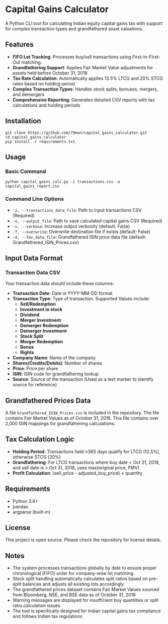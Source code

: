 # Capital Gains Calculator
A Python CLI tool for calculating Indian equity capital gains tax with support for complex transaction types and grandfathered asset valuations.

## Features
- **FIFO Lot Tracking**: Processes buy/sell transactions using First-In-First-Out matching.
- **Grandfathering Support**: Applies Fair Market Value adjustments for assets held before October 31, 2018
- **Tax Rate Calculation**: Automatically applies 12.5% LTCG and 20% STCG rates based on holding period
- **Complex Transaction Types**: Handles stock splits, bonuses, mergers, and demergers
- **Comprehensive Reporting**: Generates detailed CSV reports with tax calculations and holding periods

## Installation
```shell
git clone https://github.com/79man/capital_gains_calculator.git  
cd capital_gains_calculator  
pip install -r requirements.txt
```

## Usage
### Basic Command
```shell
python capital_gains_calc.py -i transactions.csv -o capital_gains_report.csv
```

### Command Line Options
- `-i, --transactions_data_file`: Path to input transactions CSV (Required)
- `-o, --output_file`: Path to save calculated capital gains CSV (Required)
- `-v, --verbose`: Increase output verbosity (default: False)
- `-f, --overwrite`: Overwrite destination file if exists (default: False)
- `-d, --fmv_data_file`: Grandfathered ISIN price data file (default: Grandfathered_ISIN_Prices.csv)

## Input Data Format
### Transaction Data CSV
Your transaction data should include these columns:

- **Transaction Date**: Date in YYYY-MM-DD format
- **Transaction Type**: Type of transaction. Supported Values include: 
  - **Sell/Redemption**
  - **Investment in stock**
  - **Dividend**
  - **Merger Investment**
  - **Demerger Redemption**
  - **Demerger Investment**
  - **Stock Split**
  - **Merger Redemption**
  - **Bonus**
  - **Rights**
- **Company Name**: Name of the company
- **Shares(Credits/Debits)**: Number of shares
- **Price**: Price per share
- **ISIN**: ISIN code for grandfathering lookup
- **Source**: Source of the transaction (Used as a text marker to identify source for reference)

## Grandfathered Prices Data
A file `Grandfathered_ISIN_Prices.csv` is included in the repository. The file contains Fair Market Values as of October 31, 2018. This file contains over 2,000 ISIN mappings for grandfathering calculations.

## Tax Calculation Logic
- **Holding Period**: Transactions held ≥365 days qualify for LTCG (12.5%), otherwise STCG (20%)
- **Grandfathering**: For LTCG transactions where buy date < Oct 31, 2018, and sell date is > Oct 31, 2018, uses max(original price, FMV)
- **Profit Calculation**: (sell_price - adjusted_buy_price) × quantity

## Requirements
- Python 3.6+
- pandas
- argparse (built-in)

## License
This project is open source. Please check the repository for license details.

## Notes
- The system processes transactions globally by date to ensure proper chronological (FIFO) order for company-wise lot matching.
- Stock split handling automatically calculates split ratios based on pre-split balances and adjusts all existing lots accordingly
- The grandfathered prices dataset contains Fair Market Values sourced from Bloomberg, NSE, and BSE data as of October 31, 2018
- Warning messages are displayed for insufficient buy quantities or split ratio calculation issues
- The tool is specifically designed for Indian capital gains tax compliance and follows Indian tax regulations